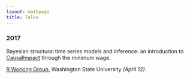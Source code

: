 ```yaml
---
layout: mathpage
title: Talks
---
```


### 2017

Bayesian structural time series models and inference: an introduction to [CausalImpact](https://google.github.io/CausalImpact/) through the minimum wage.
<a href="https://github.com/potterzot/bayesian-minwage"><i class="fa fa-lg fa-github"></i></a>

[R Working Group](https://cereo.wsu.edu/category/r-working-group/), Washington State University *(April 12)*.

$~$
